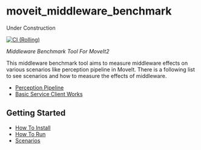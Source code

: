 # moveit_middleware_benchmark

Under Construction

[![CI (Rolling)](https://github.com/CihatAltiparmak/moveit_middleware_benchmark/actions/workflows/industrial_ci.yml/badge.svg?branch=main)](https://github.com/CihatAltiparmak/moveit_middleware_benchmark/actions/workflows/industrial_ci.yml?query=branch%3Amain)

*Middleware Benchmark Tool For MoveIt2*

This middleware benchmark tool aims to measure middleware effects on various scenarios like perception pipeline in MoveIt. There is a following list to see scenarios and how to measure the effects of middleware.

* [Perception Pipeline](./docs/scenarios/perception_pipeline_benchmark.md)
* [Basic Service Client Works](./docs/scenarios/basic_service_client_benchmark.md)

## Getting Started

* [How To Install](./docs/how_to_install.md)
* [How To Run](./docs/how_to_run.md)
* [Scenarios](./docs/scenarios/)
